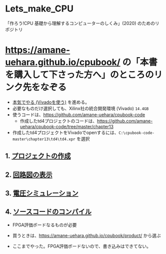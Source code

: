 # Lets_make_CPU
「作ろう!CPU 基礎から理解するコンピューターのしくみ」(2020) のためのリポジトリ

# https://amane-uehara.github.io/cpubook/ の「本書を購入して下さった方へ」のところのリンク先をなぞる
- [本気でやる (Vivadoを使う)](https://amane-uehara.github.io/cpubook/vivado/) を進める。
- 必要なものだけ選択しても、Xilinx社の統合開発環境 (Vivado) `14.4GB`
- 使うコードは、https://github.com/amane-uehara/cpubook-code
  - 作成したtd4プロジェクトのコードは、https://github.com/amane-uehara/cpubook-code/tree/master/chapter13
- 作成したtd4プロジェクトをVivadoでopenするには、`C:\cpubook-code-master\chapter13\td4\td4.xpr` を選択

## 1. [プロジェクトの作成](https://amane-uehara.github.io/cpubook/project/)

## 2. [回路図の表示](https://amane-uehara.github.io/cpubook/schematic/)

## 3. [電圧シミュレーション](https://amane-uehara.github.io/cpubook/wave/)

## 4. [ソースコードのコンパイル](https://amane-uehara.github.io/cpubook/compile/)
- FPGA評価ボードなるものが必要
- 買うときは、https://amane-uehara.github.io/cpubook/product/ から選ぶ

- ここまでやった。FPGA評価ボードないので、書き込みはできてない。

